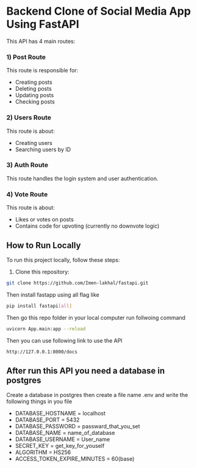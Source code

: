 # Backend Clone of Social Media App Using FastAPI

This API has 4 main routes:

### 1) Post Route

This route is responsible for:
- Creating posts
- Deleting posts
- Updating posts
- Checking posts

### 2) Users Route

This route is about:
- Creating users
- Searching users by ID

### 3) Auth Route

This route handles the login system and user authentication.

### 4) Vote Route

This route is about:
- Likes or votes on posts
- Contains code for upvoting (currently no downvote logic)

## How to Run Locally

To run this project locally, follow these steps:

1. Clone this repository:

```bash
git clone https://github.com/Imen-lakhal/fastapi.git
```

Then install fastapp using all flag like

```bash
pip install fastapi[all]
```

Then go this repo folder in your local computer run follwoing command

```bash
uvicorn App.main:app --reload
```

Then you can use following link to use the API

```bash
http://127.0.0.1:8000/docs 
```

## After run this API you need a database in postgres

Create a database in postgres then create a file name .env and write the following things in you file

- DATABASE_HOSTNAME = localhost
- DATABASE_PORT = 5432
- DATABASE_PASSWORD = passward_that_you_set
- DATABASE_NAME = name_of_database
- DATABASE_USERNAME = User_name
- SECRET_KEY = get_key_for_youself
- ALGORITHM = HS256
- ACCESS_TOKEN_EXPIRE_MINUTES = 60(base)

